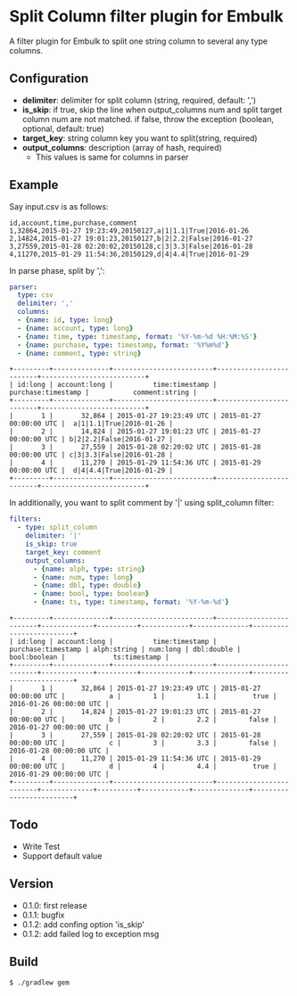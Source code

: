 # Split Column filter plugin for Embulk

A filter plugin for Embulk to split one string column to several any type columns.

## Configuration

- **delimiter**: delimiter for split column (string, required, default: ',')
- **is_skip**: if true, skip the line when output_columns num and split target column num are not matched. if false, throw the exception (boolean, optional, default: true)
- **target_key**: string column key you want to split(string, required)
- **output_columns**: description (array of hash, required)
  - This values is same for columns in parser

## Example

Say input.csv is as follows:

```
id,account,time,purchase,comment
1,32864,2015-01-27 19:23:49,20150127,a|1|1.1|True|2016-01-26
2,14824,2015-01-27 19:01:23,20150127,b|2|2.2|False|2016-01-27
3,27559,2015-01-28 02:20:02,20150128,c|3|3.3|False|2016-01-28
4,11270,2015-01-29 11:54:36,20150129,d|4|4.4|True|2016-01-29
```

In parse phase, split by ',':

```yaml
parser:
  type: csv
  delimiter: ','
  columns:
  - {name: id, type: long}
  - {name: account, type: long}
  - {name: time, type: timestamp, format: '%Y-%m-%d %H:%M:%S'}
  - {name: purchase, type: timestamp, format: '%Y%m%d'}
  - {name: comment, type: string}
```
```
+---------+--------------+-------------------------+-------------------------+--------------------------+
| id:long | account:long |          time:timestamp |      purchase:timestamp |           comment:string |
+---------+--------------+-------------------------+-------------------------+--------------------------+
|       1 |       32,864 | 2015-01-27 19:23:49 UTC | 2015-01-27 00:00:00 UTC |  a|1|1.1|True|2016-01-26 |
|       2 |       14,824 | 2015-01-27 19:01:23 UTC | 2015-01-27 00:00:00 UTC | b|2|2.2|False|2016-01-27 |
|       3 |       27,559 | 2015-01-28 02:20:02 UTC | 2015-01-28 00:00:00 UTC | c|3|3.3|False|2016-01-28 |
|       4 |       11,270 | 2015-01-29 11:54:36 UTC | 2015-01-29 00:00:00 UTC |  d|4|4.4|True|2016-01-29 |
+---------+--------------+-------------------------+-------------------------+--------------------------+
```

In additionally, you want to split comment by '|' using split_column filter:

```yaml
filters:
  - type: split_column
    delimiter: '|'
    is_skip: true
    target_key: comment
    output_columns:
      - {name: alph, type: string}
      - {name: num, type: long}
      - {name: dbl, type: double}
      - {name: bool, type: boolean}
      - {name: ts, type: timestamp, format: '%Y-%m-%d'}
```
```
+---------+--------------+-------------------------+-------------------------+-------------+----------+------------+--------------+-------------------------+
| id:long | account:long |          time:timestamp |      purchase:timestamp | alph:string | num:long | dbl:double | bool:boolean |            ts:timestamp |
+---------+--------------+-------------------------+-------------------------+-------------+----------+------------+--------------+-------------------------+
|       1 |       32,864 | 2015-01-27 19:23:49 UTC | 2015-01-27 00:00:00 UTC |           a |        1 |        1.1 |         true | 2016-01-26 00:00:00 UTC |
|       2 |       14,824 | 2015-01-27 19:01:23 UTC | 2015-01-27 00:00:00 UTC |           b |        2 |        2.2 |        false | 2016-01-27 00:00:00 UTC |
|       3 |       27,559 | 2015-01-28 02:20:02 UTC | 2015-01-28 00:00:00 UTC |           c |        3 |        3.3 |        false | 2016-01-28 00:00:00 UTC |
|       4 |       11,270 | 2015-01-29 11:54:36 UTC | 2015-01-29 00:00:00 UTC |           d |        4 |        4.4 |         true | 2016-01-29 00:00:00 UTC |
+---------+--------------+-------------------------+-------------------------+-------------+----------+------------+--------------+-------------------------+
```

## Todo

- Write Test
- Support default value

## Version

- 0.1.0: first release
- 0.1.1: bugfix
- 0.1.2: add confing option 'is_skip'
- 0.1.2: add failed log to exception msg

## Build

```
$ ./gradlew gem
```
